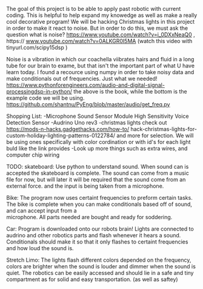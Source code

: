The goal of this project is to be able to apply past robotic with current coding. This is helpful to
help expand my knowedge as well as make a really cool decorative program! We will be hacking 
Christmas lights in this project in order to make it react to noise. But in order to do this, we 
must ask the question what is noise? https://www.youtube.com/watch?v=i_0DXxNeaQ0 , https://
www.youtube.com/watch?v=0ALKGR0I5MA (watch this video with tinyurl.com/scipy15dsp )

Noise is a vibration in which our coachella viibrates hairs and fluid in a long tube for our brain
to exame, but that isn't the important part of what U have learn today. I found a recource using
numpy in order to take noisy data and make conditionals out of frequencies. Just what we needed!
https://www.pythonforengineers.com/audio-and-digital-signal-processingdsp-in-python/
the above is the book, while the bottom is the example code we will be using.
https://github.com/shantnu/PyEng/blob/master/audio/get_freq.py

Shopping List:
-Microphone Sound Sensor Module High Sensitivity Voice Detection Sensor
-Audrino Uno rev3
-christmas lights check out https://mods-n-hacks.gadgethacks.com/how-to/
hack-christmas-lights-for-custom-holiday-lighting-patterns-0122784/ and more for selection. We will 
be using ones specifically with color cordination or with id's for each light buld like the link 
provides
-Look up more things such as extra wires, and computer chip wiring

TODO:
skateboard: Use python to understand sound. When sound can is accepted the skateboard is complete. 
The sound can come from a music file for now, but will later it will be required that the sound 
come from an external force. 
and the input is being taken from a microphone.

Bike: The program now uses certaint frequencies to preform certain tasks. The 
bike is complete when you can make conditionals based off of sound, and can accept input from a    
microphone. All parts needed are bought and ready for soddering.

Car: Program is downloaded onto our robots brain! Lights are connected to audrino and other 
robotics parts and flash whenever it hears a sound. Conditionals should make it so that it only 
flashes to certaint frequencies and how loud the sound is. 

Stretch Limo: The lights flash different colors depended on the frequency, colors are brighter when 
the sound is louder and dimmer when the sound is quiet. The robotics can be easily accessed and 
should lie in a safe and tiny compartment as for solid and easy transportation. (as well as saftey)
